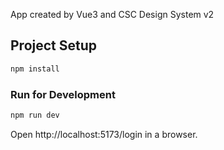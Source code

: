 App created by Vue3 and CSC Design System v2

## Project Setup

```sh
npm install
```

### Run for Development

```sh
npm run dev
```

Open http://localhost:5173/login in a browser.
